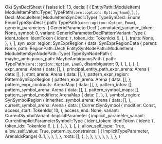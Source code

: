 Ok(
    SynDeclSheet {
        [salsa id]: 13,
        decls: [
            (
                EntityPath::ModuleItem(
                    ModuleItemPath::Type(
                        TypePath(`core::option::Option`, `Enum`),
                    ),
                ),
                Decl::ModuleItem(
                    ModuleItemSynDecl::Type(
                        TypeSynDecl::Enum(
                            EnumTypeSynDecl {
                                path: TypePath(`core::option::Option`, `Enum`),
                                generic_parameters: [
                                    GenericParameterDecl {
                                        annotated_variance_token: None,
                                        symbol: 0,
                                        variant: GenericParameterDeclPatternVariant::Type {
                                            ident_token: IdentToken {
                                                ident: `T`,
                                                token_idx: TokenIdx(
                                                    9,
                                                ),
                                            },
                                            traits: None,
                                        },
                                    },
                                ],
                                syn_expr_region: SynExprRegion {
                                    data: SynExprRegionData {
                                        parent: None,
                                        path: RegionPath::Decl(
                                            EntitySynNodePath::ModuleItem(
                                                ModuleItemSynNodePath::Type(
                                                    TypeSynNodePath {
                                                        maybe_ambiguous_path: MaybeAmbiguousPath {
                                                            path: TypePath(`core::option::Option`, `Enum`),
                                                            disambiguator: 0,
                                                        },
                                                    },
                                                ),
                                            ),
                                        ),
                                        expr_arena: Arena {
                                            data: [],
                                        },
                                        principal_entity_path_expr_arena: Arena {
                                            data: [],
                                        },
                                        stmt_arena: Arena {
                                            data: [],
                                        },
                                        pattern_expr_region: PatternSynExprRegion {
                                            pattern_expr_arena: Arena {
                                                data: [],
                                            },
                                            pattern_expr_contracts: ArenaMap {
                                                data: [],
                                            },
                                            pattern_infos: [],
                                            pattern_symbol_arena: Arena {
                                                data: [],
                                            },
                                            pattern_symbol_maps: [],
                                            pattern_symbol_modifiers: ArenaMap {
                                                data: [],
                                            },
                                        },
                                        symbol_region: SynSymbolRegion {
                                            inherited_symbol_arena: Arena {
                                                data: [],
                                            },
                                            current_symbol_arena: Arena {
                                                data: [
                                                    CurrentSynSymbol {
                                                        modifier: Const,
                                                        access_start: TokenIdx(
                                                            10,
                                                        ),
                                                        access_end: None,
                                                        variant: CurrentSymbolVariant::ImplicitParameter {
                                                            implicit_parameter_variant: CurrentImplicitParameterSymbol::Type {
                                                                ident_token: IdentToken {
                                                                    ident: `T`,
                                                                    token_idx: TokenIdx(
                                                                        9,
                                                                    ),
                                                                },
                                                            },
                                                        },
                                                    },
                                                ],
                                            },
                                            allow_self_type: True,
                                            allow_self_value: True,
                                            pattern_ty_constraints: [
                                                (
                                                    ImplicitTypeParameter,
                                                    ArenaIdxRange(
                                                        0..1,
                                                    ),
                                                ),
                                            ],
                                        },
                                        roots: [],
                                    },
                                },
                            },
                        ),
                    ),
                ),
            ),
        ],
    },
)